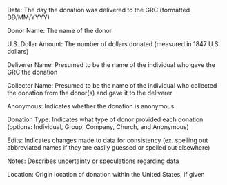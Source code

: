Date: The day the donation was delivered to the GRC (formatted DD/MM/YYYY)

Donor Name: The name of the donor

U.S. Dollar Amount: The number of dollars donated (measured in 1847 U.S. dollars)

Deliverer Name: Presumed to be the name of the individual who gave the GRC the donation

Collector Name: Presumed to be the name of the individual who collected the donation from the donor(s) and gave it to the deliverer

Anonymous: Indicates whether the donation is anonymous

Donation Type: Indicates what type of donor provided each donation (options: Individual, Group, Company, Church, and Anonymous)

Edits: Indicates changes made to data for consistency (ex. spelling out abbreviated names if they are easily guessed or spelled out elsewhere)

Notes: Describes uncertainty or speculations regarding data

Location: Origin location of donation within the United States, if given
